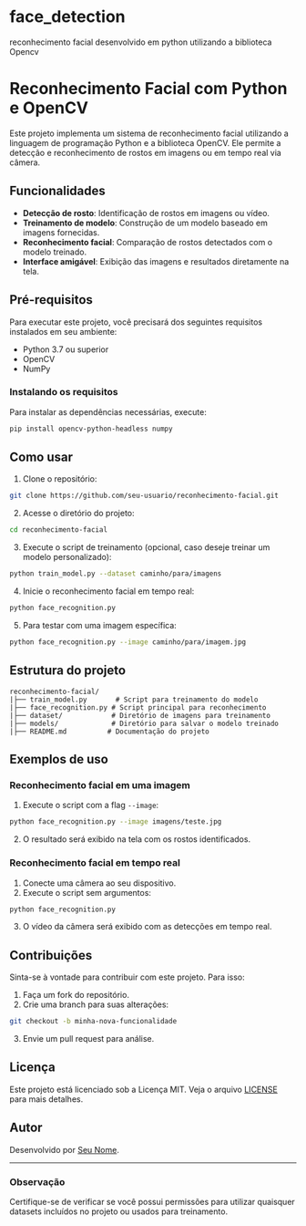 # face_detection
reconhecimento facial desenvolvido em python utilizando a biblioteca Opencv
# Reconhecimento Facial com Python e OpenCV

Este projeto implementa um sistema de reconhecimento facial utilizando a linguagem de programação Python e a biblioteca OpenCV. Ele permite a detecção e reconhecimento de rostos em imagens ou em tempo real via câmera.

## Funcionalidades

- **Detecção de rosto**: Identificação de rostos em imagens ou vídeo.
- **Treinamento de modelo**: Construção de um modelo baseado em imagens fornecidas.
- **Reconhecimento facial**: Comparação de rostos detectados com o modelo treinado.
- **Interface amigável**: Exibição das imagens e resultados diretamente na tela.

## Pré-requisitos

Para executar este projeto, você precisará dos seguintes requisitos instalados em seu ambiente:

- Python 3.7 ou superior
- OpenCV
- NumPy

### Instalando os requisitos

Para instalar as dependências necessárias, execute:

```bash
pip install opencv-python-headless numpy
```

## Como usar

1. Clone o repositório:

```bash
git clone https://github.com/seu-usuario/reconhecimento-facial.git
```

2. Acesse o diretório do projeto:

```bash
cd reconhecimento-facial
```

3. Execute o script de treinamento (opcional, caso deseje treinar um modelo personalizado):

```bash
python train_model.py --dataset caminho/para/imagens
```

4. Inicie o reconhecimento facial em tempo real:

```bash
python face_recognition.py
```

5. Para testar com uma imagem específica:

```bash
python face_recognition.py --image caminho/para/imagem.jpg
```

## Estrutura do projeto

```plaintext
reconhecimento-facial/
|├── train_model.py       # Script para treinamento do modelo
|├── face_recognition.py # Script principal para reconhecimento
|├── dataset/            # Diretório de imagens para treinamento
|├── models/             # Diretório para salvar o modelo treinado
|├── README.md          # Documentação do projeto
```

## Exemplos de uso

### Reconhecimento facial em uma imagem

1. Execute o script com a flag `--image`:

```bash
python face_recognition.py --image imagens/teste.jpg
```

2. O resultado será exibido na tela com os rostos identificados.

### Reconhecimento facial em tempo real

1. Conecte uma câmera ao seu dispositivo.
2. Execute o script sem argumentos:

```bash
python face_recognition.py
```

3. O vídeo da câmera será exibido com as detecções em tempo real.

## Contribuições

Sinta-se à vontade para contribuir com este projeto. Para isso:

1. Faça um fork do repositório.
2. Crie uma branch para suas alterações:

```bash
git checkout -b minha-nova-funcionalidade
```

3. Envie um pull request para análise.

## Licença

Este projeto está licenciado sob a Licença MIT. Veja o arquivo [LICENSE](LICENSE) para mais detalhes.

## Autor

Desenvolvido por [Seu Nome](https://github.com/seu-usuario).

---

### Observação
Certifique-se de verificar se você possui permissões para utilizar quaisquer datasets incluídos no projeto ou usados para treinamento.
